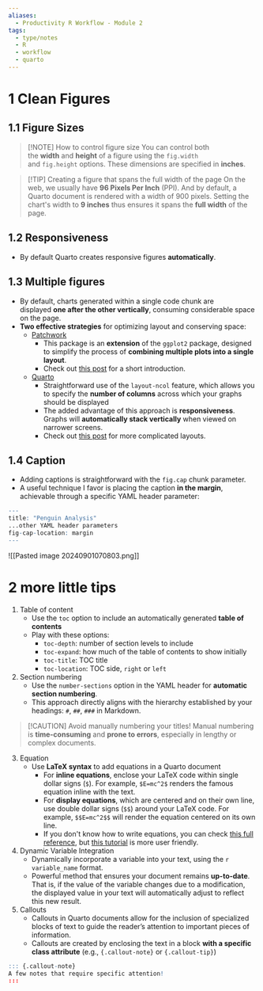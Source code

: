 ```yaml
---
aliases:
  - Productivity R Workflow - Module 2
tags:
  - type/notes
  - R
  - workflow
  - quarto
---
```

# 1 Clean Figures
## 1.1 Figure Sizes

> [!NOTE] How to control figure size
> You can control both the **width** and **height** of a figure using the `fig.width` and `fig.height` options. These dimensions are specified in **inches**.

> [!TIP] Creating a figure that spans the full width of the page
> On the web, we usually have **96 Pixels Per Inch** (PPI). And by default, a Quarto document is rendered with a width of 900 pixels. Setting the chart's width to **9 inches** thus ensures it spans the **full width** of the page.
## 1.2 Responsiveness

- By default Quarto creates responsive figures **automatically**.
## 1.3 Multiple figures

- By default, charts generated within a single code chunk are displayed **one after the other vertically**, consuming considerable space on the page.
- **Two effective strategies** for optimizing layout and conserving space:
	- [Patchwork](https://r-graph-gallery.com/package/patchwork.html)
		- This package is an **extension** of the `ggplot2` package, designed to simplify the process of **combining multiple plots into a single layout**.
		- Check out [this post](https://r-graph-gallery.com/package/patchwork.html) for a short introduction.
	- [Quarto](https://thomasmock.quarto.pub/test-lists/)
		- Straightforward use of the `layout-ncol` feature, which allows you to specify the **number of columns** across which your graphs should be displayed
		- The added advantage of this approach is **responsiveness**. Graphs will **automatically stack vertically** when viewed on narrower screens.
		- Check out [this post](https://quarto.org/docs/authoring/figures.html#custom-layout) for more complicated layouts.
## 1.4 Caption
- Adding captions is straightforward with the `fig.cap` chunk parameter. 
- A useful technique I favor is placing the caption **in the margin**, achievable through a specific YAML header parameter: 
```r
---
title: "Penguin Analysis"
...other YAML header parameters
fig-cap-location: margin
---
```
![[Pasted image 20240901070803.png]]
# 2 more little tips
1. Table of content
	- Use the `toc` option to include an automatically generated **table of contents**
	- Play with these options:
		- `toc-depth`: number of section levels to include
		- `toc-expand`: how much of the table of contents to show initially
		- `toc-title`: TOC title
		- `toc-location`: TOC side, `right` or `left`
2. Section numbering
	- Use the `number-sections` option in the YAML header for **automatic section numbering**.
	- This approach directly aligns with the hierarchy established by your headings: `#`, `##`, `###` in Markdown.

> [!CAUTION] Avoid manually numbering your titles!
> Manual numbering is **time-consuming** and **prone to errors**, especially in lengthy or complex documents.

3. Equation
	- Use **LaTeX syntax** to add equations in a Quarto document
		- For **inline equations**, enclose your LaTeX code within single dollar signs (`$`). For example, `$E=mc^2$` renders the famous equation inline with the text.
		- For **display equations**, which are centered and on their own line, use double dollar signs (`$$`) around your LaTeX code. For example, `$$E=mc^2$$` will render the equation centered on its own line.
		- If you don't know how to write equations, you can check [this full reference](https://en.wikibooks.org/wiki/LaTeX/Mathematics), but [this tutorial](https://latex-tutorial.com/tutorials/amsmath/) is more user friendly.
4. Dynamic Variable Integration
	- Dynamically incorporate a variable into your text, using the `r variable_name` format.
	- Powerful method that ensures your document remains **up-to-date**. That is, if the value of the variable changes due to a modification, the displayed value in your text will automatically adjust to reflect this new result.
5. Callouts
	- Callouts in Quarto documents allow for the inclusion of specialized blocks of text to guide the reader’s attention to important pieces of information.
	- Callouts are created by enclosing the text in a block **with a specific class attribute** (e.g., `{.callout-note}` or `{.callout-tip}`)
```r
::: {.callout-note}
A few notes that require specific attention!
:::
```

